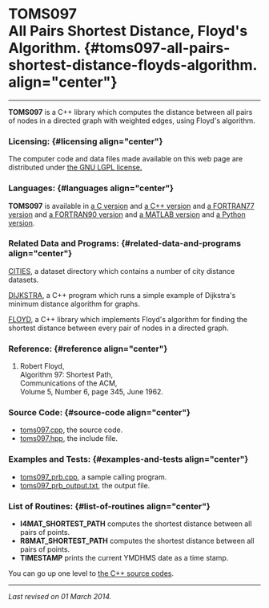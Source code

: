 TOMS097\
All Pairs Shortest Distance, Floyd's Algorithm. {#toms097-all-pairs-shortest-distance-floyds-algorithm. align="center"}
===============================================

------------------------------------------------------------------------

**TOMS097** is a C++ library which computes the distance between all
pairs of nodes in a directed graph with weighted edges, using Floyd's
algorithm.

### Licensing: {#licensing align="center"}

The computer code and data files made available on this web page are
distributed under [the GNU LGPL license.](../../txt/gnu_lgpl.txt)

### Languages: {#languages align="center"}

**TOMS097** is available in [a C
version](../../c_src/toms097/toms097.md) and [a C++
version](../../master/toms097/toms097.md) and [a FORTRAN77
version](../../f77_src/toms097/toms097.md) and [a FORTRAN90
version](../../f_src/toms097/toms097.md) and [a MATLAB
version](../../m_src/toms097/toms097.md) and [a Python
version](../../py_src/toms097/toms097.md).

### Related Data and Programs: {#related-data-and-programs align="center"}

[CITIES](../../datasets/cities/cities.md), a dataset directory which
contains a number of city distance datasets.

[DIJKSTRA](../../master/dijkstra/dijkstra.md), a C++ program which
runs a simple example of Dijkstra's minimum distance algorithm for
graphs.

[FLOYD](../../master/floyd/floyd.md), a C++ library which implements
Floyd's algorithm for finding the shortest distance between every pair
of nodes in a directed graph.

### Reference: {#reference align="center"}

1.  Robert Floyd,\
    Algorithm 97: Shortest Path,\
    Communications of the ACM,\
    Volume 5, Number 6, page 345, June 1962.

### Source Code: {#source-code align="center"}

-   [toms097.cpp](toms097.cpp), the source code.
-   [toms097.hpp](toms097.hpp), the include file.

### Examples and Tests: {#examples-and-tests align="center"}

-   [toms097\_prb.cpp](toms097_prb.cpp), a sample calling program.
-   [toms097\_prb\_output.txt](toms097_prb_output.txt), the output file.

### List of Routines: {#list-of-routines align="center"}

-   **I4MAT\_SHORTEST\_PATH** computes the shortest distance between all
    pairs of points.
-   **R8MAT\_SHORTEST\_PATH** computes the shortest distance between all
    pairs of points.
-   **TIMESTAMP** prints the current YMDHMS date as a time stamp.

You can go up one level to [the C++ source codes](../cpp_src.md).

------------------------------------------------------------------------

*Last revised on 01 March 2014.*
